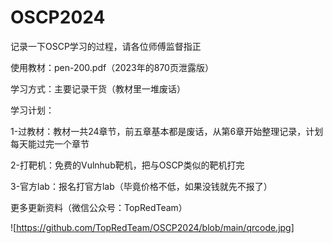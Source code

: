 # OSCP2024
记录一下OSCP学习的过程，请各位师傅监督指正

使用教材：pen-200.pdf（2023年的870页泄露版）

学习方式：主要记录干货（教材里一堆废话）

学习计划：

1-过教材：教材一共24章节，前五章基本都是废话，从第6章开始整理记录，计划每天能过完一个章节

2-打靶机：免费的Vulnhub靶机，把与OSCP类似的靶机打完

3-官方lab：报名打官方lab（毕竟价格不低，如果没钱就先不报了）

更多更新资料（微信公众号：TopRedTeam）

![https://github.com/TopRedTeam/OSCP2024/blob/main/qrcode.jpg]

